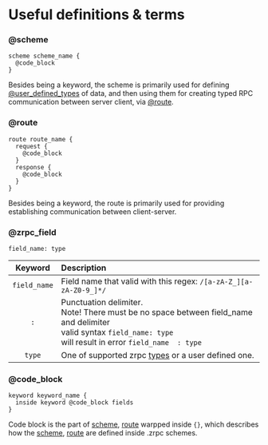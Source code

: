 # Useful definitions & terms

### @scheme 

```
scheme scheme_name {
  @code_block
}
```

Besides being a keyword, the scheme is primarily used for defining [@user_defined_types]() of data, and then using them for creating typed RPC communication between server client, via [@route]().

### @route 

```
route route_name {
  request {
    @code_block
  }
  response {
    @code_block
  }
}
```

Besides being a keyword, the route is primarily used for providing establishing communication between client-server.

### @zrpc_field

`field_name: type` 

| Keyword       |Description|
|:-------------:|:----------|
|`field_name`   | Field name that valid with this regex: `/[a-zA-Z_][a-zA-Z0-9_]*/`|
|`:`            | Punctuation delimiter. <br/> Note! There must be no space between field_name and delimiter <br/> valid syntax `field_name: type` <br/> will result in error `field_name  : type` |
|`type`         | One of supported zrpc [types](https://github.com/Akzestia/zrpc/blob/main/docs/types.md) or a user defined one.

### @code_block

```
keyword keyword_name {
  inside keyword @code_block fields
}
```

Code block is the part of [scheme](), [route]() warpped inside `{}`, which describes how the [scheme](), [route]() are defined inside .zrpc schemes.
